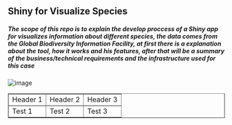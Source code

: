 <h2><b>Shiny for Visualize Species</b></h2>

<h5> The scope of this repo is to explain the develop proccess of a Shiny app for visualizes information about different species,  the data comes from the Global Biodiversity Information Facility, at first there is a explanation about the tool, how it works and his features, after that will be a summary of the business/technical requirements and the infrastructure used for this case</h5>

![image](https://user-images.githubusercontent.com/113043356/189210725-0dee50f5-2be6-47cc-bbf1-cdd97c9dfe91.png)



<table border="1">
<tbody>
<tr><td>Header 1</td><td>Header 2</td><td>Header 3</td></tr>
<tr><td>Test 1</td><td>Test 2</td><td>Test 3</td></tr>
</tbody>
</table>
